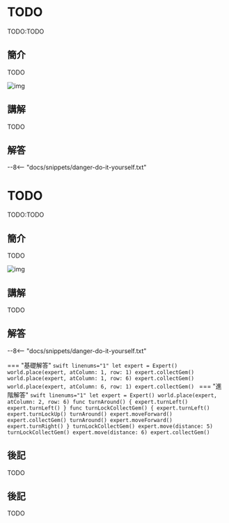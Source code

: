 # TODO

TODO:TODO

## 簡介

TODO

![img](https://imagedelivery.net/cdkaXPuFls5qlrh3GM4hfA/a1cbf380-161b-4c40-e4c8-6d02cafa3b00/public)

## 講解

TODO

## 解答

--8<-- "docs/snippets/danger-do-it-yourself.txt"

# TODO

TODO:TODO

## 簡介

TODO

![img](https://imagedelivery.net/cdkaXPuFls5qlrh3GM4hfA/a8f8f51f-2424-4eab-2ddb-728f4b0e1800/public)

## 講解

TODO

## 解答

--8<-- "docs/snippets/danger-do-it-yourself.txt"

<!-- prettier-ignore-start -->
=== "基礎解答"
    ```swift linenums="1"
    let expert = Expert()
    world.place(expert, atColumn: 1, row: 1)
    expert.collectGem()
    world.place(expert, atColumn: 1, row: 6)
    expert.collectGem()
    world.place(expert, atColumn: 6, row: 1)
    expert.collectGem()
    ```
=== "進階解答"
    ```swift linenums="1"
    let expert = Expert()
    world.place(expert, atColumn: 2, row: 6)
    func turnAround() {
        expert.turnLeft()
        expert.turnLeft()
    }
    func turnLockCollectGem() {
        expert.turnLeft()
        expert.turnLockUp()
        turnAround()
        expert.moveForward()
        expert.collectGem()
        turnAround()
        expert.moveForward()
        expert.turnRight()
    }
    turnLockCollectGem()
    expert.move(distance: 5)
    turnLockCollectGem()
    expert.move(distance: 6)
    expert.collectGem()
    ```
<!-- prettier-ignore-end -->

## 後記

TODO


## 後記

TODO
